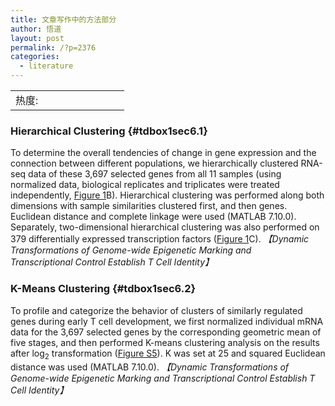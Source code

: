 ```yaml
---
title: 文章写作中的方法部分
author: 悟道
layout: post
permalink: /?p=2376
categories:
  - literature
---
```

<table>
  <tr cellpadding=0><td>
    热度:
  </td><td cellpadding=0><img src='http://210.75.224.29/wordpress/wp-content/plugins/statpresscn/images/sun.gif' width=10 height=10 border=0 /></td><td cellpadding=0><img src='http://210.75.224.29/wordpress/wp-content/plugins/statpresscn/images/sun_dark.gif' width=10 height=10 border=0 /></td><td cellpadding=0><img src='http://210.75.224.29/wordpress/wp-content/plugins/statpresscn/images/sun_dark.gif' width=10 height=10 border=0 /></td><td cellpadding=0><img src='http://210.75.224.29/wordpress/wp-content/plugins/statpresscn/images/sun_dark.gif' width=10 height=10 border=0 /></td><td cellpadding=0><img src='http://210.75.224.29/wordpress/wp-content/plugins/statpresscn/images/sun_dark.gif' width=10 height=10 border=0 /></td></tr>
</table>

### Hierarchical Clustering {#tdbox1sec6.1}

<p id="p0310">
  To determine the overall tendencies of change in gene expression and the connection between different populations, we hierarchically clustered RNA-seq data of these 3,697 selected genes from all 11 samples (using normalized data, biological replicates and triplicates were treated independently, <a id="ancbfig1" href="http://www.sciencedirect.com/science/article/pii/S0092867412002930#fig1">Figure 1</a>B). Hierarchical clustering was performed along both dimensions with sample similarities clustered first, and then genes. Euclidean distance and complete linkage were used (MATLAB 7.10.0). Separately, two-dimensional hierarchical clustering was also performed on 379 differentially expressed transcription factors (<a id="ancbfig1" href="http://www.sciencedirect.com/science/article/pii/S0092867412002930#fig1">Figure 1</a>C). <em>【Dynamic Transformations of Genome-wide Epigenetic Marking and Transcriptional Control Establish T Cell Identity】</em>
</p>

### K-Means Clustering {#tdbox1sec6.2}

<p id="p0315">
  To profile and categorize the behavior of clusters of similarly regulated genes during early T cell development, we first normalized individual mRNA data for the 3,697 selected genes by the corresponding geometric mean of five stages, and then performed K-means clustering analysis on the results after log<sub>2</sub> transformation (<a id="ancbfigs5" href="http://www.sciencedirect.com/science/article/pii/S0092867412002930#figs5">Figure S5</a>). K was set at 25 and squared Euclidean distance was used (MATLAB 7.10.0). <em>【Dynamic Transformations of Genome-wide Epigenetic Marking and Transcriptional Control Establish T Cell Identity】</em>
</p>

&nbsp;